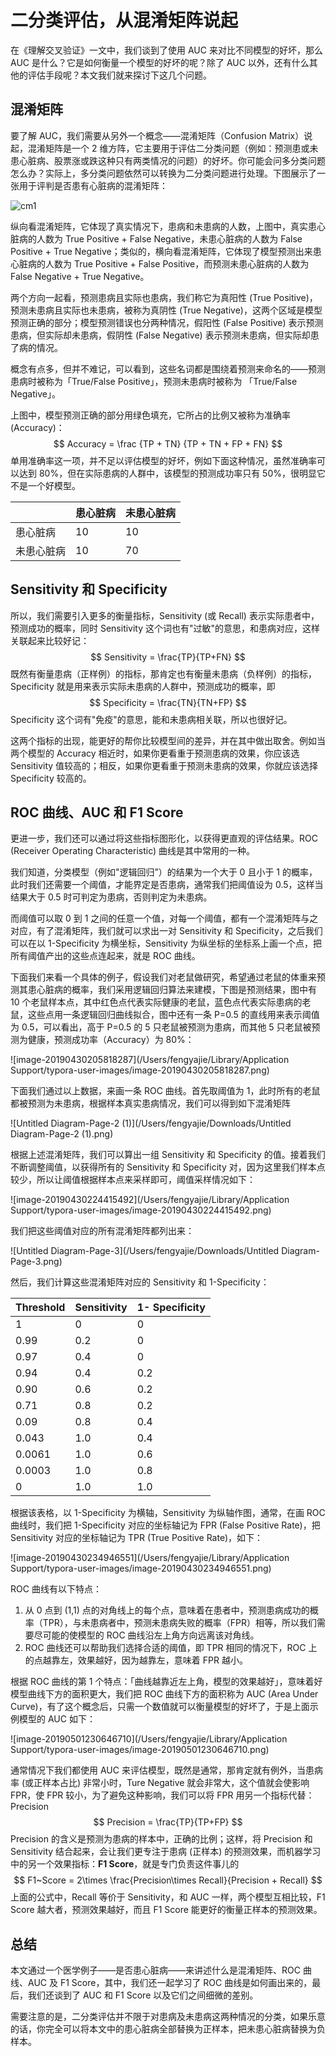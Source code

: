 # 二分类评估，从混淆矩阵说起

在《理解交叉验证》一文中，我们谈到了使用 AUC 来对比不同模型的好坏，那么 AUC 是什么？它是如何衡量一个模型的好坏的呢？除了 AUC 以外，还有什么其他的评估手段呢？本文我们就来探讨下这几个问题。

## 混淆矩阵

要了解 AUC，我们需要从另外一个概念——混淆矩阵（Confusion Matrix）说起，混淆矩阵是一个 2 维方阵，它主要用于评估二分类问题（例如：预测患或未患心脏病、股票涨或跌这种只有两类情况的问题）的好坏。你可能会问多分类问题怎么办？实际上，多分类问题依然可以转换为二分类问题进行处理。下图展示了一张用于评判是否患有心脏病的混淆矩阵：

![cm1](/Users/fengyajie/Downloads/cm1.png)

纵向看混淆矩阵，它体现了真实情况下，患病和未患病的人数，上图中，真实患心脏病的人数为 True Positive + False Negative，未患心脏病的人数为 False Positive + True Negative；类似的，横向看混淆矩阵，它体现了模型预测出来患心脏病的人数为 True Positive + False Positive，而预测未患心脏病的人数为 False Negative + True Negative。

两个方向一起看，预测患病且实际也患病，我们称它为真阳性 (True Positive)，预测未患病且实际也未患病，被称为真阴性 (True Negative)，这两个区域是模型预测正确的部分；模型预测错误也分两种情况，假阳性 (False Positive) 表示预测患病，但实际却未患病，假阴性 (False Negative) 表示预测未患病，但实际却患了病的情况。

概念有点多，但并不难记，可以看到，这些名词都是围绕着预测来命名的——预测患病时被称为「True/False Positive」，预测未患病时被称为 「True/False Negative」。

上图中，模型预测正确的部分用绿色填充，它所占的比例又被称为准确率 (Accuracy)：
$$
Accuracy = \frac {TP + TN} {TP + TN + FP + FN}
$$
单用准确率这一项，并不足以评估模型的好坏，例如下面这种情况，虽然准确率可以达到 80%，但在实际患病的人群中，该模型的预测成功率只有 50%，很明显它不是一个好模型。

|            | 患心脏病 | 未患心脏病 |
| ---------- | -------- | ---------- |
| 患心脏病   | 10       | 10         |
| 未患心脏病 | 10       | 70         |

## Sensitivity 和 Specificity

所以，我们需要引入更多的衡量指标，Sensitivity (或 Recall) 表示实际患者中，预测成功的概率，同时 Sensitivity 这个词也有"过敏"的意思，和患病对应，这样关联起来比较好记：
$$
Sensitivity = \frac{TP}{TP+FN}
$$
既然有衡量患病（正样例）的指标，那肯定也有衡量未患病（负样例）的指标，Specificity 就是用来表示实际未患病的人群中，预测成功的概率，即
$$
Specificity = \frac{TN}{TN+FP}
$$
Specificity 这个词有"免疫"的意思，能和未患病相关联，所以也很好记。

这两个指标的出现，能更好的帮你比较模型间的差异，并在其中做出取舍。例如当两个模型的 Accuracy 相近时，如果你更看重于预测患病的效果，你应该选 Sensitivity 值较高的；相反，如果你更看重于预测未患病的效果，你就应该选择 Specificity 较高的。

## ROC 曲线、AUC 和 F1 Score

更进一步，我们还可以通过将这些指标图形化，以获得更直观的评估结果。ROC (Receiver Operating Characteristic) 曲线是其中常用的一种。

我们知道，分类模型（例如"逻辑回归”）的结果为一个大于 0 且小于 1 的概率，此时我们还需要一个阈值，才能界定是否患病，通常我们把阈值设为 0.5，这样当结果大于 0.5 时可判定为患病，否则判定为未患病。

而阈值可以取 0 到 1 之间的任意一个值，对每一个阈值，都有一个混淆矩阵与之对应，有了混淆矩阵，我们就可以求出一对 Sensitivity 和 Specificity，之后我们可以在以 1-Specificity 为横坐标，Sensitivity 为纵坐标的坐标系上画一个点，把所有阈值产出的这些点连起来，就是 ROC 曲线。

下面我们来看一个具体的例子，假设我们对老鼠做研究，希望通过老鼠的体重来预测其患心脏病的概率，我们采用逻辑回归算法来建模，下图是预测结果，图中有 10 个老鼠样本点，其中红色点代表实际健康的老鼠，蓝色点代表实际患病的老鼠，这些点用一条逻辑回归曲线拟合，图中还有一条 P=0.5 的直线用来表示阈值为 0.5，可以看出，高于 P=0.5 的 5 只老鼠被预测为患病，而其他 5 只老鼠被预测为健康，预测成功率（Accuracy）为 80%：

![image-20190430205818287](/Users/fengyajie/Library/Application Support/typora-user-images/image-20190430205818287.png)

下面我们通过以上数据，来画一条 ROC 曲线。首先取阈值为 1，此时所有的老鼠都被预测为未患病，根据样本真实患病情况，我们可以得到如下混淆矩阵

![Untitled Diagram-Page-2 (1)](/Users/fengyajie/Downloads/Untitled Diagram-Page-2 (1).png)

根据上述混淆矩阵，我们可以算出一组 Sensitivity 和 Specificity 的值。接着我们不断调整阈值，以获得所有的 Sensitivity 和 Specificity 对，因为这里我们样本点较少，所以让阈值根据样本点来采样即可，阈值采样情况如下：

![image-20190430224415492](/Users/fengyajie/Library/Application Support/typora-user-images/image-20190430224415492.png)

我们把这些阈值对应的所有混淆矩阵都列出来：

![Untitled Diagram-Page-3](/Users/fengyajie/Downloads/Untitled Diagram-Page-3.png)

然后，我们计算这些混淆矩阵对应的 Sensitivity 和 1-Specificity：

| Threshold | Sensitivity | 1- Specificity |
| --------- | ----------- | -------------- |
| 1         | 0           | 0              |
| 0.99      | 0.2         | 0              |
| 0.97      | 0.4         | 0              |
| 0.94      | 0.4         | 0.2            |
| 0.90      | 0.6         | 0.2            |
| 0.71      | 0.8         | 0.2            |
| 0.09      | 0.8         | 0.4            |
| 0.043     | 1.0         | 0.4            |
| 0.0061    | 1.0         | 0.6            |
| 0.0003    | 1.0         | 0.8            |
| 0         | 1.0         | 1.0            |

根据该表格，以 1-Specificity 为横轴，Sensitivity 为纵轴作图，通常，在画 ROC 曲线时，我们把 1-Specificity 对应的坐标轴记为 FPR (False Positive Rate)，把 Sensitivity 对应的坐标轴记为  TPR (True Positive Rate)，如下：

![image-20190430234946551](/Users/fengyajie/Library/Application Support/typora-user-images/image-20190430234946551.png)

ROC 曲线有以下特点：

1. 从 0 点到 (1,1) 点的对角线上的每个点，意味着在患者中，预测患病成功的概率（TPR），与未患病者中，预测未患病失败的概率（FPR）相等，所以我们需要尽可能的使模型的 ROC 曲线沿左上角方向远离该对角线。
2. ROC 曲线还可以帮助我们选择合适的阈值，即 TPR 相同的情况下，ROC 上的点越靠左，效果越好，因为越靠左，意味着 FPR 越小。

根据 ROC 曲线的第 1 个特点：「曲线越靠近左上角，模型的效果越好」，意味着好模型曲线下方的面积更大，我们把 ROC 曲线下方的面积称为 AUC (Area Under Curve)，有了这个概念后，只需一个数值就可以衡量模型的好坏了，于是上面示例模型的 AUC 如下：

![image-20190501230646710](/Users/fengyajie/Library/Application Support/typora-user-images/image-20190501230646710.png)

通常情况下我们都使用 AUC 来评估模型，既然是通常，那肯定就有例外，当患病率 (或正样本占比)  非常小时，Ture Negative 就会非常大，这个值就会使影响 FPR，使 FPR 较小，为了避免这种影响，我们可以将 FPR 用另一个指标代替：Precision
$$
Precision = \frac{TP}{TP+FP}
$$
Precision 的含义是预测为患病的样本中，正确的比例；这样，将 Precision 和 Sensitivity 结合起来，会让我们更专注于患病 (正样本) 的预测效果，而机器学习中的另一个效果指标：**F1 Score**，就是专门负责这件事儿的
$$
F1~Score = 2\times \frac{Precision\times Recall}{Precision + Recall}
$$
上面的公式中，Recall 等价于 Sensitivity，和 AUC 一样，两个模型互相比较，F1 Score 越大者，预测效果越好，而且 F1 Score 能更好的衡量正样本的预测效果。

## 总结

本文通过一个医学例子——是否患心脏病——来讲述什么是混淆矩阵、ROC 曲线、AUC 及 F1 Score，其中，我们还一起学习了 ROC 曲线是如何画出来的，最后，我们还谈到了 AUC 和 F1 Score 以及它们之间细微的差别。

需要注意的是，二分类评估并不限于对患病及未患病这两种情况的分类，如果乐意的话，你完全可以将本文中的患心脏病全部替换为正样本，把未患心脏病替换为负样本。



